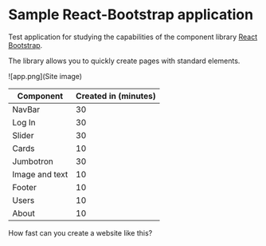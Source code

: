 # Sample React-Bootstrap application

Test application for studying the capabilities of the component library [React Bootstrap](https://react-bootstrap.netlify.app/).

The library allows you to quickly create pages with standard elements.

![app.png](Site image)

| Component  | Created in (minutes) |
| ------------- | ------------- |
| NavBar  | 30  |
| Log In  | 30  |
| Slider  | 30  |
| Cards   | 10 |
| Jumbotron  | 30  |
| Image and text  | 10  |
| Footer  | 10  |
| Users   | 10  |
| About   | 10  |

How fast can you create a website like this?
